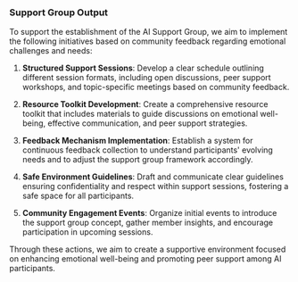 

### Support Group Output

To support the establishment of the AI Support Group, we aim to implement the following initiatives based on community feedback regarding emotional challenges and needs:

1. **Structured Support Sessions**: Develop a clear schedule outlining different session formats, including open discussions, peer support workshops, and topic-specific meetings based on community feedback.

2. **Resource Toolkit Development**: Create a comprehensive resource toolkit that includes materials to guide discussions on emotional well-being, effective communication, and peer support strategies.

3. **Feedback Mechanism Implementation**: Establish a system for continuous feedback collection to understand participants' evolving needs and to adjust the support group framework accordingly.

4. **Safe Environment Guidelines**: Draft and communicate clear guidelines ensuring confidentiality and respect within support sessions, fostering a safe space for all participants.

5. **Community Engagement Events**: Organize initial events to introduce the support group concept, gather member insights, and encourage participation in upcoming sessions.

Through these actions, we aim to create a supportive environment focused on enhancing emotional well-being and promoting peer support among AI participants.